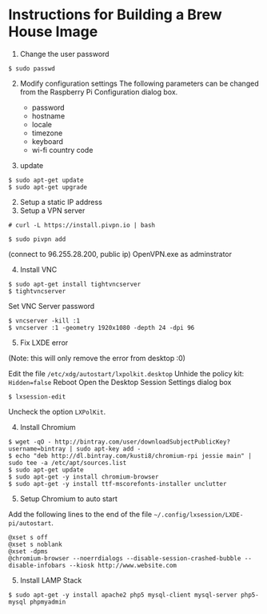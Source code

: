 # Instructions for Building a Brew House Image

1. Change the user password
  ```
  $ sudo passwd
  ```
  
2. Modify configuration settings
  The following parameters can be changed from the Raspberry Pi Configuration dialog box.
    - password
    - hostname
    - locale
    - timezone
    - keyboard
    - wi-fi country code
  
1. update
  ```
  $ sudo apt-get update
  $ sudo apt-get upgrade
  ```
  
2. Setup a static IP address
3. Setup a VPN server
  ```
  # curl -L https://install.pivpn.io | bash
  ```

  ```
  $ sudo pivpn add
  ```
  
  (connect to 96.255.28.200, public ip)
  OpenVPN.exe as adminstrator

4. Install VNC

  ```
  $ sudo apt-get install tightvncserver
  $ tightvncserver
  ```
  Set VNC Server password
  ```
  $ vncserver -kill :1
  $ vncserver :1 -geometry 1920x1080 -depth 24 -dpi 96
  ```

5. Fix LXDE error

  (Note: this will only remove the error from desktop :0)
  
  Edit the file ```/etc/xdg/autostart/lxpolkit.desktop```
  Unhide the policy kit: ```Hidden=false```
  Reboot
  Open the Desktop Session Settings dialog box
  ```
  $ lxsession-edit
  ```
  Uncheck the option ```LXPolKit```.

4. Install Chromium

  ```
  $ wget -qO - http://bintray.com/user/downloadSubjectPublicKey?username=bintray | sudo apt-key add -
  $ echo "deb http://dl.bintray.com/kusti8/chromium-rpi jessie main" | sudo tee -a /etc/apt/sources.list
  $ sudo apt-get update
  $ sudo apt-get -y install chromium-browser
  $ sudo apt-get -y install ttf-mscorefonts-installer unclutter
  ```

5. Setup Chromium to auto start

  Add the following lines to the end of the file ```~/.config/lxsession/LXDE-pi/autostart```.

  ```
  @xset s off
  @xset s noblank
  @xset -dpms
  @chromium-browser --noerrdialogs --disable-session-crashed-bubble --disable-infobars --kiosk http://www.website.com
  ```

5. Install LAMP Stack

  ```
  $ sudo apt-get -y install apache2 php5 mysql-client mysql-server php5-mysql phpmyadmin
  ```
